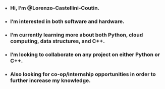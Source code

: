 - ### Hi, I’m @Lorenzo-Castellini-Coutin.
- ### I’m interested in both software and hardware.
- ### I’m currently learning more about both Python, cloud computing, data structures, and C++. 
- ### I’m looking to collaborate on any project on either Python or C++.
- ### Also looking for co-op/internship opportunities in order to further increase my knowledge.
<!---
Lorenzo-Castellini-Coutin/Lorenzo-Castellini-Coutin is a ✨ special ✨ repository because its `README.md` (this file) appears on your GitHub profile.
You can click the Preview link to take a look at your changes.
--->
